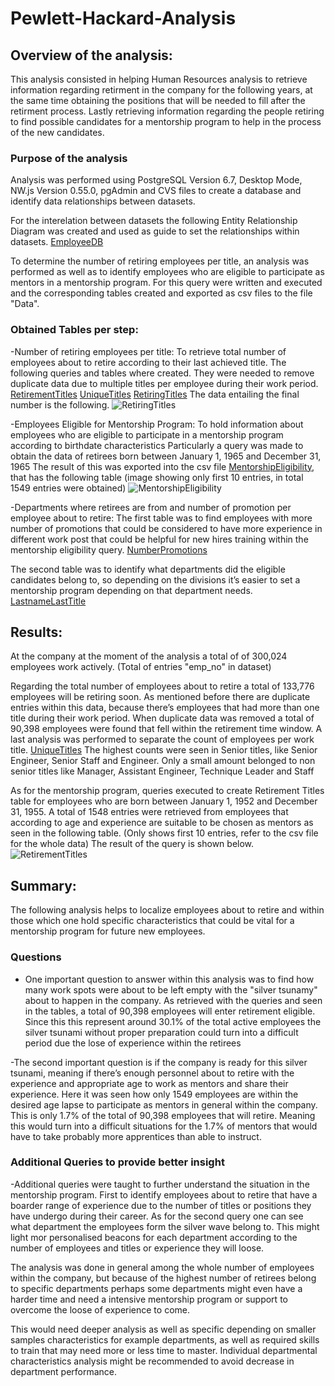 # Pewlett-Hackard-Analysis

## Overview of the analysis:
This analysis consisted in helping Human Resources analysis to retrieve information regarding retirment in the company for the following years, at the same time obtaining the positions that will be needed to fill after the retirment process. 
Lastly retrieving information regarding the people retiring to find possible candidates for a mentorship program to help in the process of the new candidates.  



### Purpose of the analysis
Analysis was performed using PostgreSQL Version
6.7, Desktop Mode, NW.js Version 0.55.0, pgAdmin and CVS files to create a database and identify data relationships between datasets. 

For the interelation between datasets the following Entity Relationship Diagram was created and used as guide to set the relationships within datasets. [EmployeeDB]()

To determine the number of retiring employees per title, an analysis was performed as well as to identify employees who are eligible to participate as mentors in a mentorship program. For this query were written and executed and the corresponding tables created and exported as csv files to the file "Data". 

### Obtained Tables per step:

-Number of retiring employees per title: 
To retrieve total number of employees about to retire according to their last achieved title. The following queries and tables where created. They were needed to remove duplicate data due to multiple titles per employee during their work period. 
[RetirementTitles]()
[UniqueTitles]()
[RetiringTitles]()
The data entailing the final number is the following. 
![RetiringTitles]()


-Employees Eligible for Mentorship Program:
To hold information about employees who are eligible to participate in a mentorship program according to birthdate characteristics  Particularly a query was made to obtain the data of retirees born between January 1, 1965 and December 31, 1965
The result of this was exported into the csv file [MentorshipEligibility](), that has the following table (image showing only first 10 entries, in total 1549 entries were obtained)
![MentorshipEligibility]()

-Departments where retirees are from and number of promotion per employee about to retire: 
The first table was to find employees with more number of promotions that could be considered to have more experience in different work post that could be helpful for new hires training within the mentorship eligibility query.
[NumberPromotions]()

The second table was to identify what departments did the eligible candidates belong to, so depending on the divisions it’s easier to set a mentorship program depending on that department needs. 
[LastnameLastTitle]()



## Results: 
At the company at the moment of the analysis a total of of 300,024 employees work actively. (Total of entries "emp_no" in dataset)

Regarding the total number of employees about to retire a total of 133,776 employees will be retiring soon. As mentioned before there are duplicate entries within this data, because there’s employees that had more than one title during their work period. When duplicate data was removed a total of 90,398 employees were found that fell within the retirement time window. 
A last analysis was performed to separate the count of employees per work title. [UniqueTitles]()
The highest counts were seen in Senior titles, like Senior Engineer, Senior Staff and Engineer. Only a small amount belonged to non senior titles like Manager, Assistant Engineer, Technique Leader and Staff

As for the mentorship program, queries executed to create Retirement Titles table for employees who are born between January 1, 1952 and December 31, 1955.
A total of 1548 entries were retrieved from employees that according to age and experience are suitable to be chosen as mentors as seen in the following table. (Only shows first 10 entries, refer to the csv file for the whole data) 
The result of the query is shown below. 
![RetirementTitles]()



## Summary:
The following analysis helps to localize employees about to retire and within those which one hold specific characteristics that could be vital for a mentorship program for future new employees. 

### Questions
- One important question to answer within this analysis was to find how many work spots were about to be left empty with the "silver tsunamy" about to happen in the company. As retrieved with the queries and seen in the tables, a total of 90,398 employees will enter retirement eligible. Since this this represent around 30.1% of the total active employees the silver tsunami without proper preparation could turn into a difficult period due the lose of experience within the retirees 

-The second important question is if the company is ready for this silver tsunami, meaning if there’s enough personnel about to retire with the experience and appropriate age to work as mentors and share their experience. Here it was seen how only 1549 employees are within the desired age lapse to participate as mentors in general within the company. This is only 1.7% of the total of 90,398 employees that will retire. Meaning this would turn into a difficult situations for the 1.7% of mentors that would have to take probably more apprentices than able to instruct. 



### Additional Queries to provide better insight 

-Additional queries were taught to further understand the situation in the mentorship program. First to identify employees about to retire that have a boarder range of experience due to the number of titles or positions they have undergo during their career. As for the second query one can see what department the employees form the silver wave belong to. This might light mor personalised beacons for each department according to the number of employees and titles or experience they will loose. 

The analysis was done in general among the whole number of employees within the company, but because of the highest number of retirees belong to specific departments perhaps some departments might even have a harder time and need a intensive mentorship program or support to overcome the loose of experience to come.

This would need deeper analysis as well as specific depending on smaller samples characteristics for example departments, as well as required skills to train that may need more or less time to master. Individual departmental characteristics analysis might be recommended to avoid decrease in department performance.




